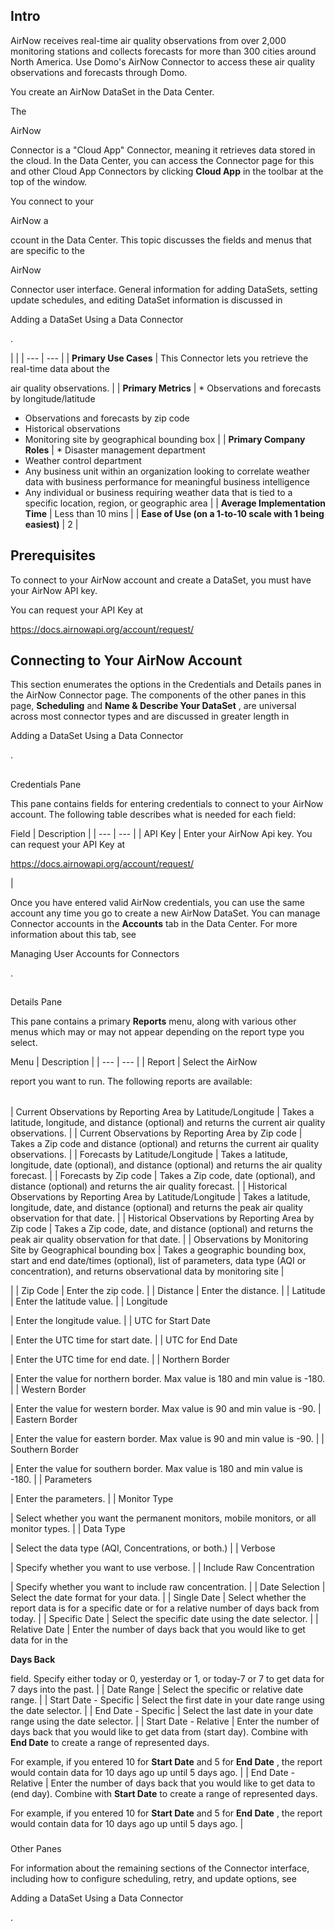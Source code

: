 

Intro
-------


 AirNow receives real-time air quality observations from over 2,000 monitoring stations and collects forecasts for more than 300 cities around North America. Use Domo's AirNow Connector to access these air quality observations and forecasts through Domo.


 You create an AirNow DataSet in the Data Center.

The

AirNow

Connector is a "Cloud App" Connector, meaning it retrieves data stored in the cloud. In the Data Center, you can access the Connector page for this and other Cloud App Connectors by clicking
 **Cloud App**
 in the toolbar at the top of the window.


 You connect to your

AirNow a

ccount in the Data Center. This topic discusses the fields and menus that are specific to the

AirNow

Connector user interface. General information for adding DataSets, setting update schedules, and editing DataSet information is discussed in

Adding a DataSet Using a Data Connector

.

  |  |
| --- | --- |
| **Primary Use Cases**  |
 This Connector lets you retrieve the real-time data about the

air quality observations.
  |
| **Primary Metrics**  | * Observations and forecasts by longitude/latitude
* Observations and forecasts by zip code
* Historical observations
* Monitoring site by geographical bounding box
 |
| **Primary Company Roles**  | * Disaster management department
* Weather control department
* Any business unit within an organization looking to correlate weather data with business performance for meaningful business intelligence
* Any individual or business requiring weather data that is tied to a specific location, region, or geographic area
 |
| **Average Implementation Time**  |
 Less than 10 mins
  |
| **Ease of Use (on a 1-to-10 scale with 1 being easiest)**  |
 2
  |

Prerequisites
---------------

To connect to your AirNow account and create a DataSet, you must have your AirNow API key.

You can request your API Key at

https://docs.airnowapi.org/account/request/


 Connecting to Your AirNow Account
-----------------------------------

This section enumerates the options in the Credentials and Details panes in the AirNow Connector page. The components of the other panes in this page,
 **Scheduling**
 and
 **Name & Describe Your DataSet**
 , are universal across most connector types and are discussed in greater length in

Adding a DataSet Using a Data Connector

.

##
 Credentials Pane

This pane contains fields for entering credentials to connect to your AirNow account. The following table describes what is needed for each field:


 Field
  |
 Description
  |
| --- | --- |
|
 API Key
  |
 Enter your AirNow Api key. You can request your API Key at

https://docs.airnowapi.org/account/request/

|

Once you have entered valid AirNow credentials, you can use the same account any time you go to create a new AirNow DataSet. You can manage Connector accounts in the
 **Accounts**
 tab in the Data Center. For more information about this tab, see

Managing User Accounts for Connectors

.

##
 Details Pane

This pane contains a primary
 **Reports**
 menu, along with various other menus which may or may not appear depending on the report type you select.


 Menu
  |
 Description
  |
| --- | --- |
|
 Report
  |
 Select the AirNow


 report you want to run. The following reports are available:


|  |  |
| --- | --- |
|
 Current Observations by Reporting Area by Latitude/Longitude
  |
 Takes a latitude, longitude, and distance (optional) and returns the current air quality observations.
  |
|
 Current Observations by Reporting Area by Zip code
  |
 Takes a Zip code and distance (optional) and returns the current air quality observations.
  |
|
 Forecasts by Latitude/Longitude
  |
 Takes a latitude, longitude, date (optional), and distance (optional) and returns the air quality forecast.
  |
|
 Forecasts by Zip code
  |
 Takes a Zip code, date (optional), and distance (optional) and returns the air quality forecast.
  |
|
 Historical Observations by Reporting Area by Latitude/Longitude
  |
 Takes a latitude, longitude, date, and distance (optional) and returns the peak air quality observation for that date.
  |
|
 Historical Observations by Reporting Area by Zip code
  |
 Takes a Zip code, date, and distance (optional) and returns the peak air quality observation for that date.
  |
|
 Observations by Monitoring Site by Geographical bounding box
  |
 Takes a geographic bounding box, start and end date/times (optional), list of parameters, data type (AQI or concentration), and returns observational data by monitoring site
  |

|
|
 Zip Code
  |
 Enter the zip code.
  |
|
 Distance
  |
 Enter the distance.
  |
|
 Latitude
  |
 Enter the latitude value.
  |
|
 Longitude

|
 Enter the longitude value.
  |
|
 UTC for Start Date

|
 Enter the UTC time for start date.
  |
|
 UTC for End Date

|
 Enter the UTC time for end date.
  |
|
 Northern Border

|
 Enter the value for northern border. Max value is 180 and min value is -180.
  |
|
 Western Border

|
 Enter the value for western border. Max value is 90 and min value is -90.
  |
|
 Eastern Border

|
 Enter the value for eastern border. Max value is 90 and min value is -90.
  |
|
 Southern Border

|
 Enter the value for southern border. Max value is 180 and min value is -180.
  |
|
 Parameters

|
 Enter the parameters.
  |
|
 Monitor Type

|
 Select whether you want the permanent monitors, mobile monitors, or all monitor types.
  |
|
 Data Type

|
 Select the data type (AQI, Concentrations, or both.)
  |
|
 Verbose

|
 Specify whether you want to use verbose.
  |
|
 Include Raw Concentration

|
 Specify whether you want to include raw concentration.
  |
|
 Date Selection
  |
 Select the date format for your data.
  |
|
 Single Date
  |
 Select whether the report data is for a specific date or for a relative number of days back from today.
  |
|
 Specific Date
  |
 Select the specific date using the date selector.
  |
|
 Relative Date
  |
 Enter the number of days back that you would like to get data for in the


**Days Back**


 field. Specify either today or 0, yesterday or 1, or today-7 or 7 to get data for 7 days into the past.
  |
|
 Date Range
  |
 Select the specific or relative date range.
  |
|
 Start Date - Specific
  |
 Select the first date in your date range using the date selector.
  |
|
 End Date - Specific
  |
 Select the last date in your date range using the date selector.
  |
|
 Start Date - Relative
  |
 Enter the number of days back that you would like to get data from (start day). Combine with
 ********End Date********
 to create a range of represented days.


 For example, if you entered 10 for
 ********Start Date********
 and 5 for
 ********End Date********
 , the report would contain data for 10 days ago up until 5 days ago.
  |
|
 End Date - Relative
  |
 Enter the number of days back that you would like to get data to (end day). Combine with
 ********Start Date********
 to create a range of represented days.


 For example, if you entered 10 for
 ********Start Date********
 and 5 for
 ********End Date********
 , the report would contain data for 10 days ago up until 5 days ago.
  |


###
 Other Panes

For information about the remaining sections of the Connector interface, including how to configure scheduling, retry, and update options, see

Adding a DataSet Using a Data Connector

.

